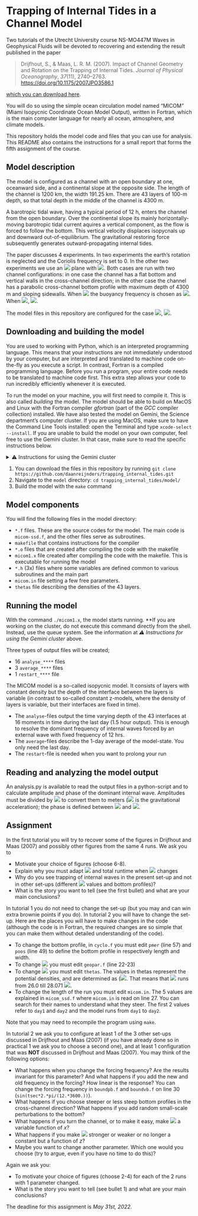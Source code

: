 # Trapping of Internal Tides in a Channel Model

Two tutorials of the Utrecht University course NS-MO447M Waves in Geophysical Fluids will be devoted to recovering and extending the result published in the paper

> Drijfhout, S., & Maas, L. R. M. (2007). Impact of Channel Geometry and Rotation on the Trapping of Internal Tides. *Journal of Physical Oceanography*, *37*(11), 2740–2763. https://doi.org/10.1175/2007JPO3586.1

[which you can download here](https://webspace.science.uu.nl/~maas0131/files/drijfhoutmaas07jpo%5bsmallpdf.com%5d.pdf).

You will do so using the simple ocean circulation model named “MICOM” (Miami Isopycnic Coordinate Ocean Model Output), written in Fortran, which is the main computer language for nearly all ocean, atmosphere, and climate models.

This repository holds the model code and files that you can use for analysis. This README also contains the instructions for a small report that forms the fifth assignment of the course.



## Model description

The model is configured as a channel with an open boundary at one, oceanward side, and a continental slope at the opposite side. The length of the channel is 1200 km, the width 191.25 km. There are 43 layers of 100-m depth, so that total depth in the middle of the channel is 4300 m. 

A barotropic tidal wave, having a typical period of 12 h, enters the channel from the open boundary. Over the continental slope its mainly horizontally-moving barotropic tidal current aquires a vertical component, as the flow is forced to follow the bottom. This vertical velocity displaces isopycnals up and downward out-of-equilibrium. The gravitational restoring force subsequently generates outward-propagating internal tides. 

The paper discusses 4 experiments. In two experiments the earth’s rotation is neglected and the Coriolis frequency is set to 0. In the other two experiments we use an <img src="https://render.githubusercontent.com/render/math?math={f}"> plane with <img src="https://render.githubusercontent.com/render/math?math={f = 10^{-4}\ \rm{s}^{-1}}">. Both cases are run with two channel configurations: in one case the channel has a flat bottom and vertical walls in the cross-channel direction; in the other case the channel has a parabolic cross-channel bottom profile with maximum depth of 4300 m and sloping sidewalls. When <img src="https://render.githubusercontent.com/render/math?math={f=0}"> the buoyancy frequency is chosen as <img src="https://render.githubusercontent.com/render/math?math={N = 3.05 \times 10^{-3}\ \rm{s}^{-1}}">. When <img src="https://render.githubusercontent.com/render/math?math={f = 10^{-4}\ \rm{s}^{-1}}">,  <img src="https://render.githubusercontent.com/render/math?math={N= 2.2 \times 10^{-3}\ \rm{s}^{-1}}">. 

The model files in this repository are configured for the case <img src="https://render.githubusercontent.com/render/math?math={f = 10^{-4}\ \rm{s}^{-1}}">, <img src="https://render.githubusercontent.com/render/math?math={N = 2.2 \times 10^{-3}\ \rm{s}^{-1}}">. 



##  Downloading and building the model

You are used to working with Python, which is an interpreted programming language. This means that your instructions are not immediately understood by your computer, but are interpreted and translated to machine code on-the-fly as you execute a script. In contrast, Fortran is a compiled programming language. Before you run a program, your entire code needs to be translated to machine code first. This extra step allows your code to run incredibly efficiently whenever it is executed.

To run the model on your machine, you will first need to compile it. This is also called *building* the model. The model should be able to build on MacOS and Linux with the Fortran compiler *gfortran* (part of the *GCC* compiler collection) installed. We have also tested the model on Gemini, the Science department’s computer cluster. If you are using MacOS, make sure to have the Command Line Tools installed: open the Terminal and type `xcode-select --install`. If you are unable to build the model on your own computer, feel free to use the Gemini cluster. In that case, make sure to read the specific instructions below.

<details>
  <summary>⚠️ Instructions for using the Gemini cluster</summary>

  ### Logging in
  1. Open a Terminal.
  2. Connect to the Gemini cluster by typing `ssh 1234567@gemini.science.uu.nl` using your Solis-ID in place of 1234567.
  3. Type your Solis-ID password.
  4. You're in! Your home directory is `/nethome/1234567`. It has a quotum of 2GB. For temporarily storing large amounts of data, create a scratch folder on the scratch disk: `mkdir /scratch/1234567`. Gemini consists of several computing nodes. Each node has its own `scratch` disk.  This means you may have to copy files between nodes. The default (login) node is `science-bs35`. The other node for regular, scheduled jobs is `science-bs37`. You can switch to this node by typing `ssh science-bs37`, and exit it again by typing `exit`. 

  ### Executing commands
Now you can execute shell commands as usual. Note that Gemini is a cluster, which means that you are sharing resources with other users. When executing small jobs (e.g. copying files, running small scripts, building the model), you can do so as usual. **However, when running larger jubs, such as running the model, you should make use of the queueing system.** This way, you're getting adequate computational resources for your _job_, and by using a queue, you won't be hogging resources from other users. 

  ### Submitting a job to the queue
  1. To tell the queueing system what your _job_ is comprised of, you should first create a *job script*, e.g. `my_job.sh`. The `sh` extension indicates that this is a shell script. An example job script looks as follows
  ```bash
  #/bin/bash

  # SGE: Set the job name
  #$ -N wgf_model
  # SGE: this flag exports all active environment variables to the job
  #$ -V
  # SGE: time limit and queue. You probably don't need to change this
  #$ -l h_rt=2:00:00 
  #$ -q all.q
  # SGE: your Email here, for job notification
  #$ -M my.student.email@uu.nl
  # SGE: when do you want to be notified (b : begin, e : end, s : error)?
  #$ -m e 
  #$ -m s
  # SGE: ouput in the current working dir
  #$ -wd /scratch/1234567/wgf_model/

  # Navigate to the right directory and run the model
  cd /scratch/1234567/wgf_model/ # Navigate to where the model is stored
  ./micom1.x # This line starts the model execution
  
  ```
  2. Submit the job using `qsub /path/to/my_job.sh`.
  3. You can inspect the job status using `qstat.`
  4. If you need to delete the job, check the id using `qstat` and use `qdel 123` with 123 being the job id.

  ### Running Jupyter Lab on the cluster
  You can use Jupyter Lab on the cluster. This allows you to easily analyze the model output. 
  1. To do so, you must first load _Conda_: `module load miniconda/3`. Initialize Conda by typing `conda init bash`. You may need to open another bash-shell: type `bash`. You can tell that Conda is loaded when `(base)` is being shown in front of the interpreter.
  2. Start Jupyter: `jupyter lab --no-browser.`
  3. Take note of the Jupyter port number that has been assigned (the four digits in the X's in http://127.0.0.1:XXXX) and the token (the long string after `token=`).
  4. Open a new terminal window or tab on your local computer. In this terminal we set up an SSH tunnel.
  5. Pick a random number YYYY between 8000 and 9000. This will be our SSH port number for the tunnel. Try another number if something fails.
  6. On your local machine, type `ssh -A -L YYYY:localhost:XXXX 1234567@gemini.science.uu.nl`
  7. Open a browser on your local computer and go to `localhost:YYYY`, where `YYYY` is your chosen portnumber. When asked for a password/token, use the one that you noted in step 2.

More info can be found here: https://github.com/OceanParcels/UtrechtTeam/wiki/How-to-run-parcels-on-lorenz,-gemini-and-cartesius#gemini

</details>




1. You can download the files in this repository by running `git clone https://github.com/daanreijnders/trapping_internal_tides.git`
2. Navigate to the `model` directory: `cd trapping_internal_tides/model/`
3. Build the model with the `make` command



## Model components

You will find the following files in the model directory:

- `*.f` files. These are the source codes for the model. The main code is `micom-ssd.f`, and the other files serve as subroutines.
- `makefile` that contains instructions for the compiler
- `*.o` files that are created after compiling the code with the makefile
- `micom1.x` file created after compiling the code with the makefile. This is executable for running the model
- `*.h` (3x) files where some variables are defined common to various subroutines and the main part
- `micom.in` file setting a few free parameters.
- `thetas` file describing the densities of the 43 layers.



## Running the model

With the command `./micom1.x`, the model starts running. **If you are working on the cluster, do not execute this command directly from the shell. Instead, use the queue system. See the information at *⚠️ Instructions for using the Gemini cluster* above.

Three types of output files will be created;

- 16 `analyse_****` files
- 3 `average_****` files
- 1 `restart_****` file

 The MICOM model is a so-called isopycnic model. It consists of layers with constant density but the depth of the interface between the layers is variable (in contrast to so-called constant z-models, where the density of layers is variable, but their interfaces are fixed in time).

- The `analyse`-files output the time varying depth of the 43 interfaces at 16 moments in time during the last day (1.5 hour output). This is enough to resolve the dominant frequency of internal waves forced by an external wave with fixed frequency of 12 hrs.
- The `average`-files describe the 1-day average of the model-state. You only need the last day.
- The `restart`-file is needed when you want to prolong your run



## Reading and analyzing the model output

An analysis.py is available to read the output files in a python-script and to calculate amplitude and phase of the dominant internal wave. Amplitudes must be divided by <img src="https://render.githubusercontent.com/render/math?math={9.806\times10^4}"> to convert them to meters (<img src="https://render.githubusercontent.com/render/math?math={g = 9.806 \ \rm{m/s^2}}"> is the gravitational acceleration); the phase is defined between <img src="https://render.githubusercontent.com/render/math?math={-\pi}"> and <img src="https://render.githubusercontent.com/render/math?math={\pi}">.



## Assignment

In the first tutorial you will try to recover some of the figures in Drijfhout and Maas (2007) and possibly other figures from the same 4 runs. We ask you to

- Motivate your choice of figures (choose 6-8).
- Explain why you must adapt <img src="https://render.githubusercontent.com/render/math?math={N}"> and total runtime when <img src="https://render.githubusercontent.com/render/math?math={f}"> changes
- Why do you see trapping of internal waves in the present set-up and not in other set-ups (different <img src="https://render.githubusercontent.com/render/math?math={f}"> values and bottom profiles)?
- What is the story you want to tell (see the first bullet) and what are your main conclusions?

 In tutorial 1 you do not need to change the set-up (but you may and can win extra brownie points if you do). In tutorial 2 you will have to change the set-up. Here are the places you will have to make changes in the code (although the code is in Fortran, the required changes are so simple that you can make them without detailed understanding of the code).

- To change the bottom profile, in `cyclo.f` you must edit `pmer` (line 57) and `poos` (line 49) to define the bottom profile in respectively length and width.
- To change <img src="https://render.githubusercontent.com/render/math?math={f}"> you must edit `geopar.f` (line 22-23)
- To change <img src="https://render.githubusercontent.com/render/math?math={N}"> you must edit `thetas`. The values in thetas represent the potential densities, and are determined as (<img src="https://render.githubusercontent.com/render/math?math={\sigma_0)-1000/1000}">. That means that <img src="https://render.githubusercontent.com/render/math?math={1000*\theta}"> runs from 26.0 till 28.071 <img src="https://render.githubusercontent.com/render/math?math={\rm{kg}/{m}^3}">. 
- To change the length of the run you must edit `micom.in`. The 5 values are explained in `micom_ssd.f` where `micom.in` is read on line 27. You can search for their names to understand what they steer. The first 2 values refer to `day1` and `day2` and the model runs from `day1` to `day2`.

Note that you may need to recompile the program using `make`.

In tutorial 2 we ask you to configure at least 1 of the 3 other set-ups discussed in Drijfhout and Maas (2007) (if you have already done so in practical 1 we ask you to choose a second one), and at least 1 configuration that was **NOT** discussed in Drijfhout and Maas (2007). You may think of the following options: 

- What happens when you change the forcing frequency? Are the results invariant for this parameter? And what happens if you add the new and old frequency in the forcing? How linear is the response?
  You can change the forcing frequency in `boundpb.f` and `boundvb.f` on line 30 (`sin(tsec*2.*pi/(12.*3600.))`).
- What happens if you choose steeper or less steep bottom profiles in the cross-channel direction? What happens if you add random small-scale perturbations to the bottom?
- What happens if you turn the channel, or to make it easy, make <img src="https://render.githubusercontent.com/render/math?math={f}"> a variable function of *x*?
- What happens if you make <img src="https://render.githubusercontent.com/render/math?math={N}"> stronger or weaker or no longer a constant but a function of *z*?
- Maybe you want to change another parameter. Which one would you choose (try to argue, even if you have no time to do this)?

Again we ask you:

- To motivate your choice of figures (choose 2-4) for each of the 2 runs with 1 parameter changed.
- What is the story you want to tell (see bullet 1) and what are your main conclusions?

The deadline for this assignment is *May 31st, 2022*.
